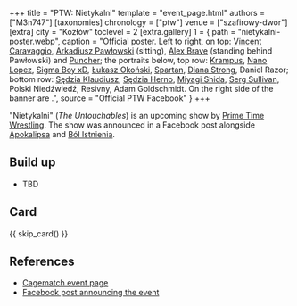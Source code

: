 +++
title = "PTW: Nietykalni"
template = "event_page.html"
authors = ["M3n747"]
[taxonomies]
chronology = ["ptw"]
venue = ["szafirowy-dwor"]
[extra]
city = "Kozłów"
toclevel = 2
[extra.gallery]
1 = { path = "nietykalni-poster.webp", caption = "Official poster. Left to right, on top: [Vincent Caravaggio](@/w/vincent-caravaggio.md), [Arkadiusz Pawłowski](@/w/pan-pawlowski.md) (sitting), [Alex Brave](@/w/alex-brave.md) (standing behind Pawłowski) and [Puncher](@/w/puncher.md); the portraits below, top row: [Krampus](@/w/krampus.md), [Nano Lopez](@/w/nano-lopez.md), [Sigma Boy xD](@/w/sigma-boy.md), [Łukasz Okoński](@/w/lukasz-okonski.md), [Spartan](@/w/spartan.md), [Diana Strong](@/w/diana-strong.md), Daniel Razor; bottom row: [Sędzia Klaudiusz](@/w/sedzia-klaudiusz.md), [Sędzia Herno](@/w/sedzia-herno.md), [Miyagi Shida](@/w/miyagi-shida.md), [Serg Sullivan](@/w/serg-sullivan.md), Polski Niedźwiedź, Resivny, Adam Goldschmidt. On the right side of the banner are .", source = "Official PTW Facebook" }
+++

"Nietykalni" (_The Untouchables_) is an upcoming show by [Prime Time Wrestling](@/o/ptw.md). The show was announced in a Facebook post alongside [Apokalipsa](@/e/ptw/2025-08-30-ptw-apokalipsa.md) and [Ból Istnienia](@/e/ptw/2025-09-27-ptw-bol-istnienia.md).

## Build up

* TBD

## Card

{{ skip_card() }}

## References

* [Cagematch event page](https://www.cagematch.net/?id=1&nr=429198)
* [Facebook post announcing the event](https://www.facebook.com/photo/?fbid=773747374977907&set=a.136592405360077)
